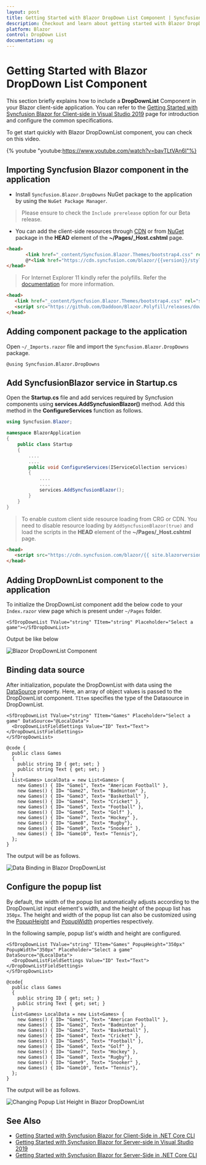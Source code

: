 ```yaml
---
layout: post
title: Getting Started with Blazor DropDown List Component | Syncfusion
description: Checkout and learn about getting started with Blazor DropDown List component of Syncfusion, and more details.
platform: Blazor
control: DropDown List
documentation: ug
---
```


# Getting Started with Blazor DropDown List Component

This section briefly explains how to include a **DropDownList** Component in your Blazor client-side application. You can refer to the [Getting Started with Syncfusion Blazor for Client-side in Visual Studio 2019](../getting-started/blazor-webassembly-visual-studio-2019/) page for introduction and configure the common specifications.

To get start quickly with Blazor DropDownList component, you can check on this video.

{% youtube
"youtube:https://www.youtube.com/watch?v=bavTLtVAn6I"%}

## Importing Syncfusion Blazor component in the application

* Install `Syncfusion.Blazor.DropDowns` NuGet package to the application by using the `NuGet Package Manager`.

> Please ensure to check the `Include prerelease` option for our Beta release.

* You can add the client-side resources through [CDN](https://blazor.syncfusion.com/documentation/appearance/themes#cdn-reference) or from [NuGet](https://blazor.syncfusion.com/documentation/appearance/themes#static-web-assets) package in the  **HEAD** element of the **~/Pages/_Host.cshtml** page.

 ```html
<head>
        <link href="_content/Syncfusion.Blazor.Themes/bootstrap4.css" rel="stylesheet" />
        @*<link href="https://cdn.syncfusion.com/blazor/{{version}}/styles/{{theme}}.css" rel="stylesheet" />*@
</head>
```

> For Internet Explorer 11 kindly refer the polyfills. Refer the [documentation](https://blazor.syncfusion.com/documentation/common/how-to/render-blazor-server-app-in-ie/) for more information.

 ```html
<head>
    <link href="_content/Syncfusion.Blazor.Themes/bootstrap4.css" rel="stylesheet" />
    <script src="https://github.com/Daddoon/Blazor.Polyfill/releases/download/3.0.1/blazor.polyfill.min.js"></script>
</head>
```

## Adding component package to the application

Open `~/_Imports.razor` file and import the `Syncfusion.Blazor.DropDowns` package.

```cshtml
@using Syncfusion.Blazor.DropDowns
```

## Add SyncfusionBlazor service in Startup.cs

Open the **Startup.cs** file and add services required by Syncfusion components using  **services.AddSyncfusionBlazor()** method. Add this method in the **ConfigureServices** function as follows.

```csharp
using Syncfusion.Blazor;

namespace BlazorApplication
{
    public class Startup
    {
        ....
        ....
        public void ConfigureServices(IServiceCollection services)
        {
            ....
            ....
            services.AddSyncfusionBlazor();
        }
    }
}
```

> To enable custom client side resource loading from CRG or CDN. You need to disable resource loading by `AddSyncfusionBlazor(true)` and load the scripts in the **HEAD** element of the **~/Pages/_Host.cshtml** page.

 ```html
<head>
    <script src="https://cdn.syncfusion.com/blazor/{{ site.blazorversion }}/syncfusion-blazor.min.js"></script>
</head>
```

## Adding DropDownList component to the application

To initialize the DropDownList component add the below code to your `Index.razor` view page which is present under `~/Pages` folder.

```cshtml
<SfDropDownList TValue="string" TItem="string" Placeholder="Select a game"></SfDropDownList>
```

Output be like below

![Blazor DropDownList Component](./images/blazor-dropdownlist-component.png)

## Binding data source

After initialization, populate the DropDownList with data using the [DataSource](https://help.syncfusion.com/cr/blazor/Syncfusion.Blazor.DropDowns.SfDropDownBase-1.html#Syncfusion_Blazor_DropDowns_SfDropDownBase_1_DataSource) property. Here, an array of object values is passed to the DropDownList component. `TItem` specifies the type of the Datasource in DropDownList.

```cshtml
<SfDropDownList TValue="string" TItem="Games" Placeholder="Select a game" DataSource="@LocalData">
  <DropDownListFieldSettings Value="ID" Text="Text"></DropDownListFieldSettings>
</SfDropDownList>

@code {
  public class Games
  {  
    public string ID { get; set; }
    public string Text { get; set; }
  }
  List<Games> LocalData = new List<Games> {
    new Games() { ID= "Game1", Text= "American Football" },
    new Games() { ID= "Game2", Text= "Badminton" },
    new Games() { ID= "Game3", Text= "Basketball" },
    new Games() { ID= "Game4", Text= "Cricket" },
    new Games() { ID= "Game5", Text= "Football" },
    new Games() { ID= "Game6", Text= "Golf" },
    new Games() { ID= "Game7", Text= "Hockey" },
    new Games() { ID= "Game8", Text= "Rugby"},
    new Games() { ID= "Game9", Text= "Snooker" },
    new Games() { ID= "Game10", Text= "Tennis"},
  };
}
```

The output will be as follows.

![Data Binding in Blazor DropDownList](./images/blazor-dropdownlist-data-binding.png)

## Configure the popup list

By default, the width of the popup list automatically adjusts according to the DropDownList input element's width, and the height of the popup list has `350px`. The height and width of the popup list can also be customized using the [PopupHeight](https://help.syncfusion.com/cr/blazor/Syncfusion.Blazor.DropDowns.SfDropDownList-2.html#Syncfusion_Blazor_DropDowns_SfDropDownList_2_PopupHeight) and [PopupWidth](https://help.syncfusion.com/cr/blazor/Syncfusion.Blazor.DropDowns.SfDropDownList-2.html#Syncfusion_Blazor_DropDowns_SfDropDownList_2_PopupWidth) properties respectively.

In the following sample, popup list's width and height are configured.

```cshtml
<SfDropDownList TValue="string" TItem="Games" PopupHeight="350px" PopupWidth="350px" Placeholder="Select a game" DataSource="@LocalData">
  <DropDownListFieldSettings Value="ID" Text="Text"></DropDownListFieldSettings>
</SfDropDownList>

@code{
  public class Games
  {  
    public string ID { get; set; }
    public string Text { get; set; }
  }
  List<Games> LocalData = new List<Games> {
    new Games() { ID= "Game1", Text= "American Football" },
    new Games() { ID= "Game2", Text= "Badminton" },
    new Games() { ID= "Game3", Text= "Basketball" },
    new Games() { ID= "Game4", Text= "Cricket" },
    new Games() { ID= "Game5", Text= "Football" },
    new Games() { ID= "Game6", Text= "Golf" },
    new Games() { ID= "Game7", Text= "Hockey" },
    new Games() { ID= "Game8", Text= "Rugby"},
    new Games() { ID= "Game9", Text= "Snooker" },
    new Games() { ID= "Game10", Text= "Tennis"},
  };
}
```

The output will be as follows.

![Changing Popup List Height in Blazor DropDownList](./images/blazor-dropdownlist-popup-height.png)

## See Also

* [Getting Started with Syncfusion Blazor for Client-Side in .NET Core CLI](../getting-started/blazor-webassembly-dotnet-cli/)
* [Getting Started with Syncfusion Blazor for Server-side in Visual Studio 2019](../getting-started/blazor-server-side-visual-studio-2019/)
* [Getting Started with Syncfusion Blazor for Server-Side in .NET Core CLI](../getting-started/blazor-server-side-dotnet-cli/)